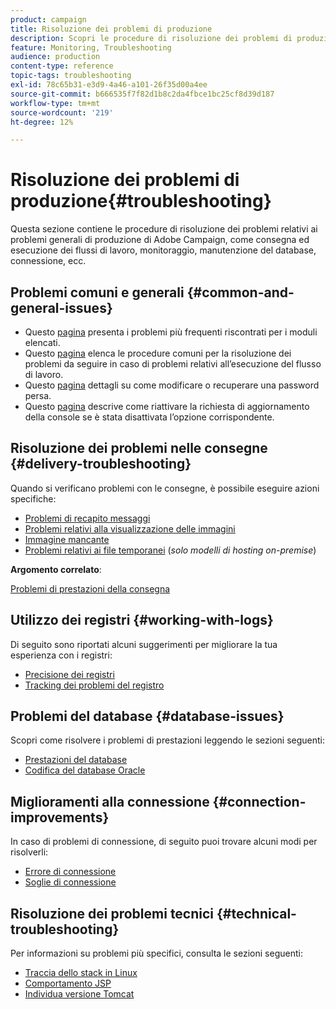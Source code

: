 ```yaml
---
product: campaign
title: Risoluzione dei problemi di produzione
description: Scopri le procedure di risoluzione dei problemi di produzione relativi alla configurazione di Adobe Campaign, al monitoraggio, al processo di aggiornamento, all’elaborazione dei dati e alla procedura di manutenzione del database
feature: Monitoring, Troubleshooting
audience: production
content-type: reference
topic-tags: troubleshooting
exl-id: 78c65b31-e3d9-4a46-a101-26f35d00a4ee
source-git-commit: b666535f7f82d1b8c2da4fbce1bc25cf8d39d187
workflow-type: tm+mt
source-wordcount: '219'
ht-degree: 12%

---
```


# Risoluzione dei problemi di produzione{#troubleshooting}



Questa sezione contiene le procedure di risoluzione dei problemi relativi ai problemi generali di produzione di Adobe Campaign, come consegna ed esecuzione dei flussi di lavoro, monitoraggio, manutenzione del database, connessione, ecc.

## Problemi comuni e generali {#common-and-general-issues}

* Questo [pagina](../../production/using/modules-and-frequent-issues.md) presenta i problemi più frequenti riscontrati per i moduli elencati.
* Questo [pagina](../../production/using/workflow-execution.md) elenca le procedure comuni per la risoluzione dei problemi da seguire in caso di problemi relativi all’esecuzione del flusso di lavoro.
* Questo [pagina](../../production/using/lost-password.md) dettagli su come modificare o recuperare una password persa.
* Questo [pagina](../../production/using/console-update.md) descrive come riattivare la richiesta di aggiornamento della console se è stata disattivata l’opzione corrispondente.

## Risoluzione dei problemi nelle consegne {#delivery-troubleshooting}

Quando si verificano problemi con le consegne, è possibile eseguire azioni specifiche:
* [Problemi di recapito messaggi](../../production/using/performance-and-throughput-issues.md#deliverability_issues)
* [Problemi relativi alla visualizzazione delle immagini](../../production/using/image-display-issues.md)
* [Immagine mancante](../../production/using/images-missing.md)
* [Problemi relativi ai file temporanei](../../production/using/temporary-files.md) (*solo modelli di hosting on-premise*)

**Argomento correlato**:

[Problemi di prestazioni della consegna](../../delivery/using/delivery-performances.md)

## Utilizzo dei registri {#working-with-logs}

Di seguito sono riportati alcuni suggerimenti per migliorare la tua esperienza con i registri:

* [Precisione dei registri](../../production/using/log-precision.md)
* [Tracking dei problemi del registro](../../production/using/tracking-logs-issues.md)

## Problemi del database {#database-issues}

Scopri come risolvere i problemi di prestazioni leggendo le sezioni seguenti:

* [Prestazioni del database](../../production/using/database-performances.md)
* [Codifica del database Oracle](../../production/using/encoding-of-the-oracle-database.md)

## Miglioramenti alla connessione {#connection-improvements}

In caso di problemi di connessione, di seguito puoi trovare alcuni modi per risolverli:

* [Errore di connessione](../../production/using/failure-to-connect.md)
* [Soglie di connessione](../../production/using/connection-thresholds.md)

## Risoluzione dei problemi tecnici {#technical-troubleshooting}

Per informazioni su problemi più specifici, consulta le sezioni seguenti:

* [Traccia dello stack in Linux](../../production/using/stack-trace-in-linux.md)
* [Comportamento JSP](../../production/using/jsp-behavior.md)
* [Individua versione Tomcat](../../production/using/locate-tomcat-version.md)
